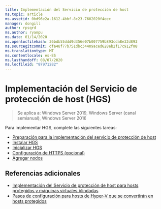 ```yaml
---
title: Implementación del Servicio de protección de host
ms.topic: article
ms.assetid: 0bd96e2a-1612-4bbf-8c23-7602020f4eec
manager: dongill
author: rpsqrd
ms.author: ryanpu
ms.date: 01/14/2020
ms.openlocfilehash: 36bdb55ddd9d356e07b007759b893cda8e32d893
ms.sourcegitcommit: dfa48f77b751dbc34409aced628eb2f17c912f08
ms.translationtype: MT
ms.contentlocale: es-ES
ms.lasthandoff: 08/07/2020
ms.locfileid: "87971282"
---
```

# <a name="deploy-the-host-guardian-service-hgs"></a>Implementación del Servicio de protección de host (HGS)

>Se aplica a: Windows Server 2019, Windows Server (canal semianual), Windows Server 2016


Para implementar HGS, complete las siguientes tareas:

- [Preparación para la implementación del servicio de protección de host](guarded-fabric-prepare-for-hgs.md)
- [Instalar HGS](guarded-fabric-choose-where-to-install-hgs.md)
- [Inicializar HGS](guarded-fabric-initialize-hgs.md)
- [Configuración de HTTPS (opcional)](guarded-fabric-configure-hgs-https.md)
- [Agregar nodos](guarded-fabric-configure-additional-hgs-nodes.md)

## <a name="additional-references"></a>Referencias adicionales

- [Implementación del Servicio de protección de host para hosts protegidos y máquinas virtuales blindadas](guarded-fabric-deploying-hgs-overview.md)
- [Pasos de configuración para hosts de Hyper-V que se convertirán en hosts protegidos](guarded-fabric-configure-hgs-with-authorized-hyper-v-hosts.md)
